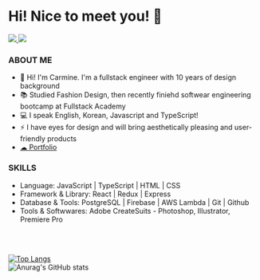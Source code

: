 <!--
**marchingkoala/marchingkoala** is a ✨ _special_ ✨ repository because its `README.md` (this file) appears on your GitHub profile.

Here are some ideas to get you started:

- 🔭 I’m currently working on ...
- 🌱 I’m currently learning ...
- 👯 I’m looking to collaborate on ...
- 🤔 I’m looking for help with ...
- 💬 Ask me about ...
- 📫 How to reach me: ...
- 😄 Pronouns: ...
- ⚡ Fun fact: ...
-->

# Hi! Nice to meet you! 👋


<div class="badge-base LI-profile-badge" data-locale="en_US" data-size="medium" data-theme="dark" data-type="VERTICAL" data-vanity="carminero0921" data-version="v1"><a class="badge-base__link LI-simple-link" href="https://www.linkedin.com/in/carminero0921?trk=profile-badge">
  <img src="https://img.shields.io/badge/LinkedIn-0077B5?style=for-the-badge&logo=linkedin&logoColor=white">
  </a>
  <a href="mailto:yri.carmine@gmail.com"><img src="https://img.shields.io/badge/Gmail-D14836?style=for-the-badge&logo=gmail&logoColor=white"></a>
</div>
<h3>ABOUT ME</h3>
<ul>
  <li>👋 Hi! I'm Carmine. I'm a fullstack engineer with 10 years of design background</li>
  <li>📚 Studied Fashion Design, then recently finiehd softwear engineering bootcamp at Fullstack Academy</li>
  <li>💻 I speak English, Korean, Javascript and TypeScript!</li>
  <li>⚡ I have eyes for design and will bring aesthetically pleasing and user-friendly products</li>
  <li><a href="https://carmine-yijin-ro.onrender.com/">☁ Portfolio</a></li>
</ul>

<h3>SKILLS</h3>
<ul>
  <li>Language: JavaScript | TypeScript | HTML | CSS</li>
  <li>Framework & Library: React | Redux | Express</li>
  <li>Database & Tools: PostgreSQL | Firebase | AWS Lambda | Git | Github</li>
  <li>Tools & Softwwares: Adobe CreateSuits - Photoshop, Illustrator, Premiere Pro</li>
  
</ul>
<br>
<br>

[![Top Langs](https://github-readme-stats.vercel.app/api/top-langs/?username=marchingkoala&langs_count=8&theme=dark)](https://github.com/anuraghazra/github-readme-stats)
<br>
![Anurag's GitHub stats](https://github-readme-stats.vercel.app/api?username=marchingkoala&show_icons=true&theme=radical)
<!-- [![GitHub Streak](https://streak-stats.demolab.com/?user=marchingkoala&theme=dark)](https://git.io/streak-stats) -->
